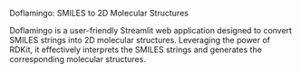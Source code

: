 Doflamingo: SMILES to 2D Molecular Structures

Doflamingo is a user-friendly Streamlit web application designed to convert SMILES strings into 2D molecular structures. Leveraging the power of RDKit, it effectively interprets the SMILES strings and generates the corresponding molecular structures.
